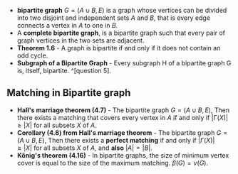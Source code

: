 - **bipartite graph** $G=(A \cup B,E)$ is a graph whose vertices can be divided into two disjoint and independent sets $A$ and $B$, that is every edge connects a vertex in $A$ to one in $B$. 
- A **complete bipartite graph**, is a bipartite graph such that every pair of graph vertices in the two sets are adjacent.
- **Theorem 1.6** - A graph is bipartite if and only if it does not contain an odd cycle.
- **Subgraph of a Bipartite Graph** - Every subgraph H of a bipartite graph G is, itself, bipartite. 
^[question 5].


## Matching in Bipartite graph

- **Hall's marriage theorem (4.7)** - The bipartite graph $G=(A \cup B,E)$, Then there exists a matching that covers every vertex in $A$ if and only if $|\Gamma(X)| \geq |X|$ for all subsets $X$ of $A$.
- **Corollary (4.8) from Hall's marriage theorem** - The bipartite graph $G=(A \cup B,E)$, Then there exists a **perfect matching** if and only if $|\Gamma(X)| \geq |X|$ for all subsets $X$ of $A$, and **also** $|A|=|B|$.
- **Kőnig's theorem (4.16)** - In bipartite graphs, the size of minimum vertex cover is equal to the size of the maximum matching. $\beta(G)=\nu(G)$.
